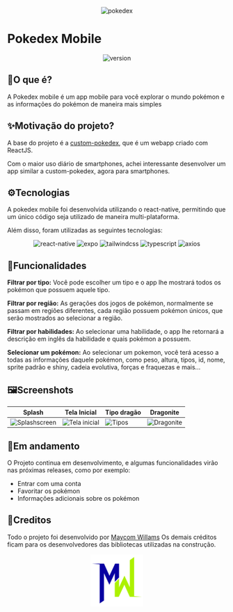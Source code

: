 <div align="center">
  
  ![pokedex](https://raw.githubusercontent.com/Maycomwill/CustomPokedex/master/public/pokedex.ico)

</div>


# Pokedex Mobile

<div align="center">

![version](https://img.shields.io/badge/release-v0.0.1-green)

  
</div>

## 📱O que é?

A Pokedex mobile é um app mobile para você explorar o mundo pokémon e as informações do pokémon de maneira mais simples

## ✨Motivação do projeto?

A base do projeto é a [custom-pokedex](https://custom-pokedex.vercel.app/), que é um webapp criado com ReactJS.

Com o maior uso diário de smartphones, achei interessante desenvolver um app similar a custom-pokedex, agora para smartphones.

## ⚙️Tecnologias

A pokedex mobile foi desenvolvida utilizando o react-native, permitindo que um único código seja utilizado de maneira multi-plataforma.

Além disso, foram utilizadas as seguintes tecnologias:

<div align="center">
  
  ![react-native](https://img.shields.io/badge/React_Native-%2361DAFB?style=flat&logo=react&logoColor=%23333333)
  ![expo](https://img.shields.io/badge/Expo-%23000020?style=flat&logo=expo&logoColor=%23ffffff)
  ![tailwindcss](https://img.shields.io/badge/TailwindCSS-%2306B6D4?style=flat&logo=tailwindcss&logoColor=%23ffffff)
  ![typescript](https://img.shields.io/badge/TypeScript-%233178C6?style=flat&logo=typescript&logoColor=%23ffffff)
  ![axios](https://img.shields.io/badge/Axios-%235A29E4?style=flat&logo=axios&logoColor=%23ffffff)
</div>

## 🔨Funcionalidades

**Filtrar por tipo:**
Você pode escolher um tipo e o app lhe mostrará todos os pokémon que possuem aquele tipo.

**Filtrar por região:**
As gerações dos jogos de pokémon, normalmente se passam em regiões diferentes, cada região possuem pokémon únicos, que serão mostrados ao selecionar a região.

**Filtrar por habilidades:**
Ao selecionar uma habilidade, o app lhe retornará a descrição em inglês da habilidade e quais pokémon a possuem.

**Selecionar um pokémon:**
Ao selecionar um pokemon, você terá acesso a todas as informações daquele pokémon, como peso, altura, tipos, id, nome, sprite padrão e shiny, cadeia evolutiva, forças e fraquezas e mais...

## 🖼️Screenshots

|Splash|Tela Inicial|Tipo dragão|Dragonite|
|------|------------|-----------|---------|
|![Splashscreen](https://github.com/Maycomwill/pokedex-mobile/assets/74081416/3c75d1fd-c7e5-421f-88c7-8275c0196f50)|![Tela inicial](https://github.com/Maycomwill/pokedex-mobile/assets/74081416/9c50e66d-3f1d-4026-92ce-6e92ccc480cc)|![Tipos](https://github.com/Maycomwill/pokedex-mobile/assets/74081416/68bc6b18-0402-4a80-9130-e6c3db98fef8)|![Dragonite](https://github.com/Maycomwill/pokedex-mobile/assets/74081416/c386d2cc-6fef-43e4-b6f3-c4edb0d7d9ab)|

## 🚧Em andamento

O Projeto continua em desenvolvimento, e algumas funcionalidades virão nas próximas releases, como por exemplo: 
* Entrar com uma conta
* Favoritar os pokémon
* Informações adicionais sobre os pokémon


## 📝Creditos

Todo o projeto foi desenvolvido por [Maycom Willams](https://github.com/Maycomwill/)
Os demais créditos ficam para os desenvolvedores das bibliotecas utilizadas na construção.

<div align="center">

<img alt="Logo" src="https://raw.githubusercontent.com/Maycomwill/pokedex-mobile/016a6a5ddc87a6dde2c92a8a080bdb4c2724c911/src/assets/logo.svg" width=120 height=120>
  
</div>
